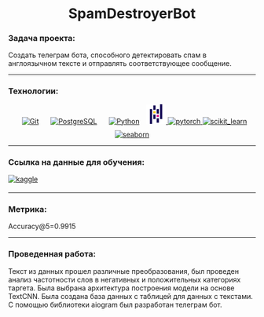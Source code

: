 <div align="center">
<h1>
  SpamDestroyerBot
</h1>
</div>

### Задача проекта:
<div>
  Создать телеграм бота, способного детектировать спам в англоязычном тексте и отправлять соответствующее сообщение.
</div>

---

### Технологии:
<div align="center">
  <a href="https://github.com/" target="_blank"><img style="margin: 10px" src="https://profilinator.rishav.dev/skills-assets/git-scm-icon.svg" alt="Git" width="40" height="40" /></a>  
  <a href="https://www.postgresql.org/" target="_blank"><img style="margin: 10px" src="https://profilinator.rishav.dev/skills-assets/postgresql-original-wordmark.svg" alt="PostgreSQL" width="40" height="40" /></a>  
  <a href="https://www.python.org/" target="_blank"><img style="margin: 10px" src="https://profilinator.rishav.dev/skills-assets/python-original.svg" alt="Python" width="40" height="40" /></a>  
  <a href="https://pandas.pydata.org/" target="_blank" rel="noreferrer"> <img src="https://raw.githubusercontent.com/devicons/devicon/2ae2a900d2f041da66e950e4d48052658d850630/icons/pandas/pandas-original.svg" alt="pandas" width="40" height="40"/> </a> 
  <a href="https://pytorch.org/" target="_blank" rel="noreferrer"> <img src="https://www.vectorlogo.zone/logos/pytorch/pytorch-icon.svg" alt="pytorch" width="40" height="40"/> </a> 
  <a href="https://scikit-learn.org/" target="_blank" rel="noreferrer"> <img src="https://upload.wikimedia.org/wikipedia/commons/0/05/Scikit_learn_logo_small.svg" alt="scikit_learn" width="40" height="40"/> </a> 
  <a href="https://seaborn.pydata.org/" target="_blank" rel="noreferrer"> <img src="https://seaborn.pydata.org/_images/logo-mark-lightbg.svg" alt="seaborn" width="40" height="40"/> </a>
</div>

---
### Ссылка на данные для обучения: 
<div>
  <a href="https://www.kaggle.com/datasets/venky73/spam-mails-dataset" target="_blank">
    <img src=https://img.shields.io/badge/kaggle-%2344BAE8.svg?&style=for-the-badge&logo=kaggle&logoColor=white alt=kaggle style="margin-bottom: 5px;" />
  </a> 
</div>

---
### Метрика: 
<div>
  Accuracy@5=0.9915
</div>

---

### Проведенная работа:
<div>
  Текст из данных прошел различные преобразования, был проведен анализ частотности слов в негативных и положительных категориях таргета. Была выбрана архитектура построения модели на основе TextCNN. Была создана база данных с таблицей для данных с текстами. С помощью библиотеки aiogram был разработан телеграм бот.
</div>
